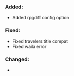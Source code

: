 ### Added:
- Added rpgdiff config option
### Fixed:
- Fixed travelers title compat
- Fixed waila error
### Changed:
- 